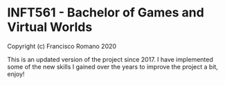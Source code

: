 # INFT561 - Bachelor of Games and Virtual Worlds
Copyright (c) Francisco Romano 2020

This is an updated version of the project since 2017.
I have implemented some of the new skills I gained over the years to improve the project a bit, enjoy!